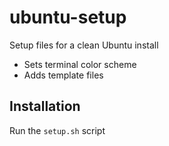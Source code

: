 # ubuntu-setup
Setup files for a clean Ubuntu install

* Sets terminal color scheme 
* Adds template files

## Installation
Run the `setup.sh` script 
